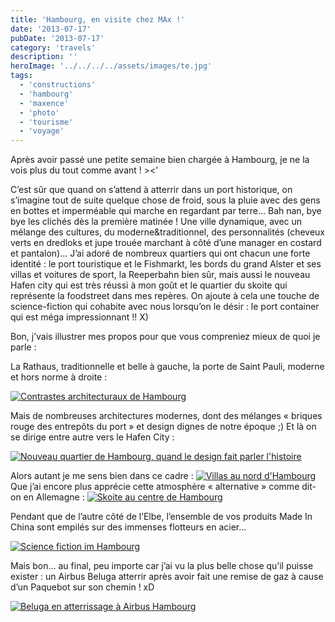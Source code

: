 ```yaml
---
title: 'Hambourg, en visite chez MAx !'
date: '2013-07-17'
pubDate: '2013-07-17'
category: 'travels'
description: ''
heroImage: '../../../../assets/images/te.jpg'
tags:
  - 'constructions'
  - 'hambourg'
  - 'maxence'
  - 'photo'
  - 'tourisme'
  - 'voyage'
---
```


Après avoir passé une petite semaine bien chargée à Hambourg, je ne la vois plus du tout comme avant ! ><’

C’est sûr que quand on s’attend à atterrir dans un port historique, on s’imagine tout de suite quelque chose de froid, sous la pluie avec des gens en bottes et imperméable qui marche en regardant par terre… Bah nan, bye bye les clichés dès la première matinée ! Une ville dynamique, avec un mélange des cultures, du moderne&traditionnel, des personnalités (cheveux verts en dredloks et jupe trouée marchant à côté d’une manager en costard et pantalon)... J’ai adoré de nombreux quartiers qui ont chacun une forte identité : le port touristique et le Fishmarkt, les bords du grand Alster et ses villas et voitures de sport, la Reeperbahn bien sûr, mais aussi le nouveau Hafen city qui est très réussi à mon goût et le quartier du skoite qui représente la foodstreet dans mes repères. On ajoute à cela une touche de science-fiction qui cohabite avec nous lorsqu’on le désir : le port container qui est méga impressionnant !! X)

Bon, j’vais illustrer mes propos pour que vous compreniez mieux de quoi je parle :

La Rathaus, traditionnelle et belle à gauche, la porte de Saint Pauli, moderne et hors norme à droite :

[![Contrastes architecturaux de Hambourg](http://malparty.fr/wp-content/uploads/2013/07/tradmodern-1024x576.jpg)](http://malparty.fr/wp-content/uploads/2013/07/tradmodern.jpg)

Mais de nombreuses architectures modernes, dont des mélanges « briques rouge des entrepôts du port » et design dignes de notre époque ;) Et là on se dirige entre autre vers le Hafen City :

[![Nouveau quartier de Hambourg, quand le design fait parler l'histoire ](http://malparty.fr/wp-content/uploads/2013/07/hafencity-1024x576.jpg)](http://malparty.fr/wp-content/uploads/2013/07/hafencity.jpg)

Alors autant je me sens bien dans ce cadre : [![Villas au nord d'Hambourg](http://malparty.fr/wp-content/uploads/2013/07/villas-1024x576.jpg)](http://malparty.fr/wp-content/uploads/2013/07/villas.jpg) Que j’ai encore plus apprécie cette atmosphère « alternative » comme dit-on en Allemagne : [![Skoite au centre de Hambourg](http://malparty.fr/wp-content/uploads/2013/07/skoite-1024x576.jpg)](http://malparty.fr/wp-content/uploads/2013/07/skoite.jpg)

Pendant que de l’autre côté de l’Elbe, l’ensemble de vos produits Made In China sont empilés sur des immenses flotteurs en acier…

[![Science fiction im Hambourg](http://malparty.fr/wp-content/uploads/2013/07/sciencefiction-1024x576.jpg)](http://malparty.fr/wp-content/uploads/2013/07/sciencefiction.jpg)

Mais bon… au final, peu importe car j’ai vu la plus belle chose qu’il puisse exister : un Airbus Beluga atterrir après avoir fait une remise de gaz à cause d’un Paquebot sur son chemin ! xD

[![Beluga en atterrissage à Airbus Hambourg](http://malparty.fr/wp-content/uploads/2013/07/airbusbeluga-1024x576.jpg)](http://malparty.fr/wp-content/uploads/2013/07/airbusbeluga.jpg)
